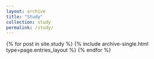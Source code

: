 ```yaml
---
layout: archive
title: "Study"
collection: study
permalink: /study/
---
```


<div class="entries-{{ page.entries_layout | default: 'list' }}">
  {% for post in site.study %}
    {% include archive-single.html type=page.entries_layout %}
  {% endfor %}
</div>